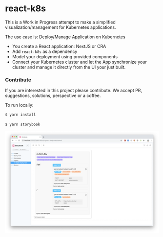 # react-k8s

This is a Work in Progress attempt to make a 
simplified visualization/management for Kubernetes
applications. 

The use case is: Deploy/Manage Application on 
Kubernetes   

- You create a React application: NextJS or CRA
- Add `react-k8s` as a dependency
- Model your deployment using provided components
- Connect your Kubernetes cluster and let the App
synchronize your cluster and manage it directly from
the UI your just built.

### Contribute

If you are interested in this project please contribute. 
We accept PR, suggestions, solutions, perspective or a coffee.

To run locally:

```
$ yarn install

$ yarn storybook
``` 

![Screenshot](react-k8s-storybook.png)
